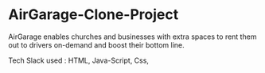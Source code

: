 # AirGarage-Clone-Project

AirGarage enables churches and businesses with extra spaces to rent them out to drivers on-demand and boost their bottom line.

Tech Slack used : 
HTML,
Java-Script,
Css,


